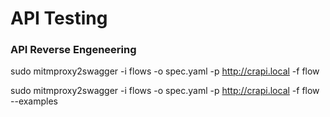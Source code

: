 # API Testing


### API Reverse Engeneering 

sudo mitmproxy2swagger -i flows -o spec.yaml -p http://crapi.local -f flow

sudo mitmproxy2swagger -i flows -o spec.yaml -p http://crapi.local -f flow --examples